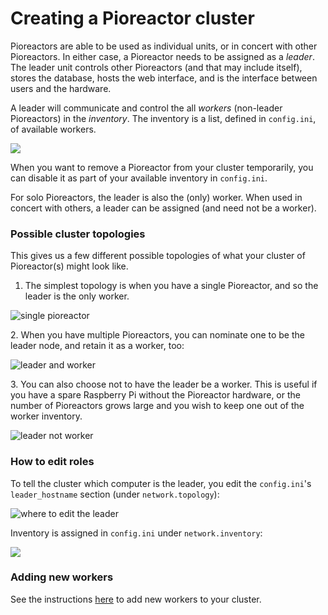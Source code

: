# Creating a Pioreactor cluster

Pioreactors are able to be used as individual units, or in concert with other Pioreactors. In either case, a Pioreactor needs to be assigned as a _leader_. The leader unit controls other Pioreactors (and that may include itself), stores the database, hosts the web interface, and is the interface between users and the hardware.

A leader will communicate and control the all _workers_ (non-leader Pioreactors) in the _inventory_. The inventory is a list, defined in `config.ini`, of available workers.

![](https://user-images.githubusercontent.com/884032/103158311-5316e380-478a-11eb-9425-6bb0df079d58.png)

When you want to remove a Pioreactor from your cluster temporarily, you can disable it as part of your available inventory in `config.ini`.

For solo Pioreactors, the leader is also the (only) worker. When used in concert with others, a leader can be assigned (and need not be a worker).

### Possible cluster topologies

This gives us a few different possible topologies of what your cluster of Pioreactor(s) might look like.

1.  The simplest topology is when you have a single Pioreactor, and so the leader is the only worker.

![single pioreactor](https://user-images.githubusercontent.com/884032/103158118-69bc3b00-4788-11eb-8a32-a5580896a3a9.png)

2\.  When you have multiple Pioreactors, you can nominate one to be the leader node, and retain it as a worker, too:

![leader and worker](https://user-images.githubusercontent.com/884032/103158257-c0764480-4789-11eb-8c83-6fb87f807a49.png)

3\.  You can also choose not to have the leader be a worker. This is useful if you have a spare Raspberry Pi without the Pioreactor hardware, or the number of Pioreactors grows large and you wish to keep one out of the worker inventory.

![leader not worker](https://user-images.githubusercontent.com/884032/103158281-eac80200-4789-11eb-9acc-4fc680d180b9.png)

### How to edit roles

To tell the cluster which computer is the leader, you edit the `config.ini`'s `leader_hostname` section (under `network.topology`):

![where to edit the leader](https://user-images.githubusercontent.com/884032/103158348-b43eb700-478a-11eb-80d9-883458107f31.png)

Inventory is assigned in `config.ini` under `network.inventory`:

![](https://user-images.githubusercontent.com/884032/103158311-5316e380-478a-11eb-9425-6bb0df079d58.png)

### Adding new workers

See the instructions [here](/user_guide/Getting%20Started/Raspberry%20Pi%20set%20up%20and%20software%20installation#adding-workers-to-your-cluster) to add new workers to your cluster.
